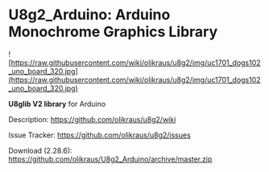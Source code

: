 # U8g2_Arduino: Arduino Monochrome Graphics Library

![https://raw.githubusercontent.com/wiki/olikraus/u8g2/img/uc1701_dogs102_uno_board_320.jpg](https://raw.githubusercontent.com/wiki/olikraus/u8g2/img/uc1701_dogs102_uno_board_320.jpg) 

**U8glib V2 library** for Arduino



Description: https://github.com/olikraus/u8g2/wiki

Issue Tracker: https://github.com/olikraus/u8g2/issues

Download (2.28.6): https://github.com/olikraus/U8g2_Arduino/archive/master.zip


